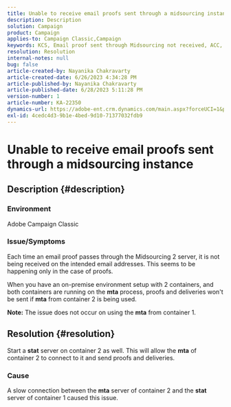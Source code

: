 ```yaml
---
title: Unable to receive email proofs sent through a midsourcing instance
description: Description
solution: Campaign
product: Campaign
applies-to: Campaign Classic,Campaign
keywords: KCS, Email proof sent through Midsourcing not received, ACC, campaign classic
resolution: Resolution
internal-notes: null
bug: false
article-created-by: Nayanika Chakravarty
article-created-date: 6/26/2023 4:34:28 PM
article-published-by: Nayanika Chakravarty
article-published-date: 6/28/2023 5:11:28 PM
version-number: 1
article-number: KA-22350
dynamics-url: https://adobe-ent.crm.dynamics.com/main.aspx?forceUCI=1&pagetype=entityrecord&etn=knowledgearticle&id=f2028650-3f14-ee11-8f6e-6045bd006239
exl-id: 4cedc4d3-9b1e-4bed-9d10-71377032fdb9
---
```

# Unable to receive email proofs sent through a midsourcing instance

## Description {#description}


### Environment

Adobe Campaign Classic

### Issue/Symptoms

Each time an email proof passes through the Midsourcing 2 server, it is not being received on the intended email addresses. This seems to be happening only in the case of proofs.

When you have an on-premise environment setup with 2 containers, and both containers are running on the <b>mta</b> process, proofs and deliveries won't be sent if <b>mta</b> from container 2 is being used.

<b>Note:</b> The issue does not occur on using the <b>mta</b> from container 1.


## Resolution {#resolution}


Start a <b>stat</b> server on container 2 as well. This will allow the <b>mta</b> of container 2 to connect to it and send proofs and deliveries.

### Cause

A slow connection between the <b>mta</b> server of container 2 and the <b>stat</b> server of container 1 caused this issue.
